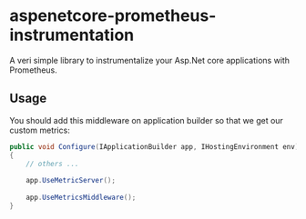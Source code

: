 # aspenetcore-prometheus-instrumentation

A veri simple library to instrumentalize your Asp.Net core applications with Prometheus.

## Usage

You should add this middleware on application builder so that we get our custom metrics:

```csharp
public void Configure(IApplicationBuilder app, IHostingEnvironment env)  
{  
    // others ...  
  
    app.UseMetricServer();  
  
    app.UseMetricsMiddleware();  
}  

```
